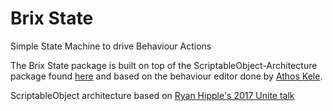 # Brix State

Simple State Machine to drive Behaviour Actions

The Brix State package is built on top of the ScriptableObject-Architecture package found [here](https://github.com/DanielEverland/ScriptableObject-Architecture) and based on the behaviour editor done by [Athos Kele](www.sharpaccent.com).

ScriptableObject architecture based on [Ryan Hipple's 2017 Unite talk](https://www.youtube.com/watch?v=raQ3iHhE_Kk)
